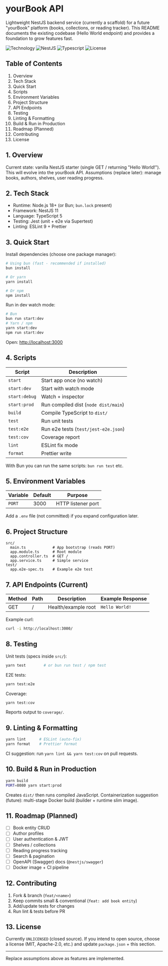 # yourBook API

Lightweight NestJS backend service (currently a scaffold) for a future "yourBook" platform (books, collections, or reading tracker). This README documents the existing codebase (Hello World endpoint) and provides a foundation to grow features fast.

![Technology](https://img.shields.io/badge/Node.js-≥18-brightgreen) ![NestJS](https://img.shields.io/badge/NestJS-v11-red) ![Typescript](https://img.shields.io/badge/TypeScript-5.x-blue) ![License](https://img.shields.io/badge/license-UNLICENSED-lightgrey)

## Table of Contents

1. Overview
2. Tech Stack
3. Quick Start
4. Scripts
5. Environment Variables
6. Project Structure
7. API Endpoints
8. Testing
9. Linting & Formatting
10. Build & Run in Production
11. Roadmap (Planned)
12. Contributing
13. License

## 1. Overview

Current state: vanilla NestJS starter (single GET / returning "Hello World!"). This will evolve into the yourBook API. Assumptions (replace later): manage books, authors, shelves, user reading progress.

## 2. Tech Stack

- Runtime: Node.js 18+ (or Bun; `bun.lock` present)
- Framework: NestJS 11
- Language: TypeScript 5
- Testing: Jest (unit + e2e via Supertest)
- Linting: ESLint 9 + Prettier

## 3. Quick Start

Install dependencies (choose one package manager):

```bash
# Using bun (fast - recommended if installed)
bun install

# Or yarn
yarn install

# Or npm
npm install
```

Run in dev watch mode:

```bash
# Bun
bun run start:dev
# Yarn / npm
yarn start:dev
npm run start:dev
```

Open: <http://localhost:3000>

## 4. Scripts

| Script        | Description                          |
| ------------- | ------------------------------------ |
| `start`       | Start app once (no watch)            |
| `start:dev`   | Start with watch mode                |
| `start:debug` | Watch + inspector                    |
| `start:prod`  | Run compiled dist (`node dist/main`) |
| `build`       | Compile TypeScript to `dist/`        |
| `test`        | Run unit tests                       |
| `test:e2e`    | Run e2e tests (`test/jest-e2e.json`) |
| `test:cov`    | Coverage report                      |
| `lint`        | ESLint fix mode                      |
| `format`      | Prettier write                       |

With Bun you can run the same scripts: `bun run test` etc.

## 5. Environment Variables

| Variable | Default | Purpose            |
| -------- | ------- | ------------------ |
| `PORT`   | 3000    | HTTP listener port |

Add a `.env` file (not committed) if you expand configuration later.

## 6. Project Structure

```text
src/
  main.ts            # App bootstrap (reads PORT)
  app.module.ts      # Root module
  app.controller.ts  # GET /
  app.service.ts     # Simple service
test/
  app.e2e-spec.ts    # Example e2e test
```

## 7. API Endpoints (Current)

| Method | Path | Description         | Example Response |
| ------ | ---- | ------------------- | ---------------- |
| GET    | /    | Health/example root | `Hello World!`   |

Example curl:

```bash
curl -i http://localhost:3000/
```

## 8. Testing

Unit tests (specs inside `src/`):

```bash
yarn test        # or bun run test / npm test
```

E2E tests:

```bash
yarn test:e2e
```

Coverage:

```bash
yarn test:cov
```

Reports output to `coverage/`.

## 9. Linting & Formatting

```bash
yarn lint      # ESLint (auto-fix)
yarn format    # Prettier format
```

CI suggestion: run `yarn lint && yarn test:cov` on pull requests.

## 10. Build & Run in Production

```bash
yarn build
PORT=8080 yarn start:prod
```

Creates `dist/` then runs compiled JavaScript. Containerization suggestion (future): multi-stage Docker build (builder + runtime slim image).

## 11. Roadmap (Planned)

- [ ] Book entity CRUD
- [ ] Author profiles
- [ ] User authentication & JWT
- [ ] Shelves / collections
- [ ] Reading progress tracking
- [ ] Search & pagination
- [ ] OpenAPI (Swagger) docs (`@nestjs/swagger`)
- [ ] Docker image + CI pipeline

## 12. Contributing

1. Fork & branch (`feat/<name>`)
2. Keep commits small & conventional (`feat: add book entity`)
3. Add/update tests for changes
4. Run lint & tests before PR

## 13. License

Currently `UNLICENSED` (closed source). If you intend to open source, choose a license (MIT, Apache-2.0, etc.) and update `package.json` + this section.

---

Replace assumptions above as features are implemented.
